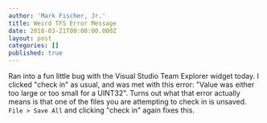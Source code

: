 ```yaml
---
author: 'Mark Fischer, Jr.'
title: Weird TFS Error Message
date: 2018-03-21T00:00:00.000Z
layout: post
categories: []
published: true
---
```


Ran into a fun little bug with the Visual Studio Team Explorer widget today. I clicked "check in" as usual, and was met with this error: "Value was either too large or too small for a UINT32". Turns out what that error actually means is that one of the files you are attempting to check in is unsaved. `File > Save All` and clicking "check in" again fixes this.
